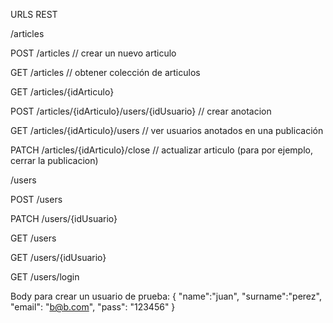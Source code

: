 URLS REST

/articles

POST /articles // crear un nuevo articulo

GET /articles // obtener colección de articulos

GET /articles/{idArticulo}

POST /articles/{idArticulo}/users/{idUsuario} // crear anotacion

GET /articles/{idArticulo}/users // ver usuarios anotados en una publicación

PATCH /articles/{idArticulo}/close // actualizar articulo (para por ejemplo, cerrar la publicacion)

/users

POST /users

PATCH /users/{idUsuario}

GET /users

GET /users/{idUsuario}

GET /users/login

Body para crear un usuario de prueba:
{
  "name":"juan",
  "surname":"perez",
  "email": "b@b.com",
  "pass": "123456"
}
